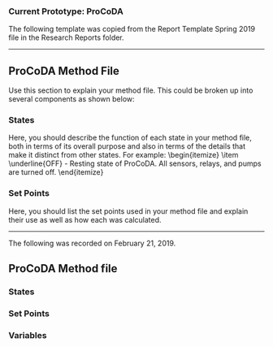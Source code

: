### Current Prototype: ProCoDA

The following template was copied from the Report Template Spring 2019 file in the Research Reports folder.

---
## ProCoDA Method File
Use this section to explain your method file. This could be broken up into several components as shown below:

### States
Here, you should describe the function of each state in your method file, both in terms of its overall purpose and also in terms of the details that make it distinct from other states. For example:
\begin{itemize}
\item \underline{OFF} - Resting state of ProCoDA. All sensors, relays, and pumps are turned off.
\end{itemize}

### Set Points

Here, you should list the set points used in your method file and explain their use as well as how each was calculated.


---
The following was recorded on February 21, 2019.

## ProCoDA Method file
### States

### Set Points

### Variables
